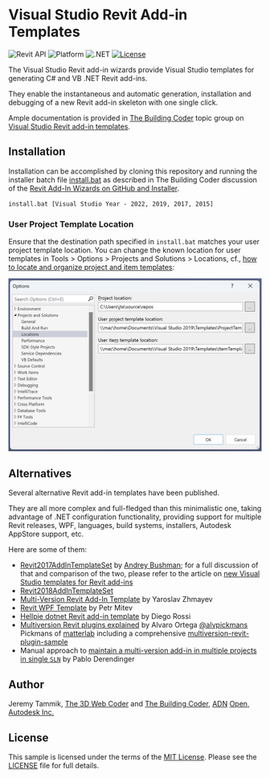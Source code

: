 # Visual Studio Revit Add-in Templates

![Revit API](https://img.shields.io/badge/Revit%20API-2023-blue.svg)
![Platform](https://img.shields.io/badge/platform-Windows-lightgray.svg)
![.NET](https://img.shields.io/badge/.NET-4.8-blue.svg)
[![License](http://img.shields.io/:license-mit-blue.svg)](http://opensource.org/licenses/MIT)

The Visual Studio Revit add-in wizards provide Visual Studio templates for generating C# and VB .NET Revit add-ins.

They enable the instantaneous and automatic generation, installation and debugging of a new Revit add-in skeleton with one single click.

Ample documentation is provided in [The Building Coder](http://thebuildingcoder.typepad.com) topic group
on [Visual Studio Revit add-in templates](http://thebuildingcoder.typepad.com/blog/about-the-author.html#5.20).


## Installation

Installation can be accomplished by cloning this repository and running the installer batch
file [install.bat](install.bat) as described in The Building Coder discussion of
the [Revit Add-In Wizards on GitHub and Installer](http://thebuildingcoder.typepad.com/blog/2015/08/revit-add-in-wizard-github-installer.html).

```
install.bat [Visual Studio Year - 2022, 2019, 2017, 2015]
```

### User Project Template Location

Ensure that the destination path specified in `install.bat` matches your user project template location.
You can change the known location for user templates in Tools &gt; Options &gt; Projects and Solutions &gt; Locations, cf.,
[how to locate and organize project and item templates](https://learn.microsoft.com/en-us/visualstudio/ide/how-to-locate-and-organize-project-and-item-templates?source=recommendations&view=vs-2022):

<img src="img/vs_2019_project_template_location.png" alt="User project template location" title="User project template location" width="638"/> <!-- 1276 -->

## Alternatives

Several alternative Revit add-in templates have been published.

They are all more complex and full-fledged than this minimalistic one, taking advantage of .NET configuration functionality, providing support for multiple Revit releases, WPF, languages, build systems, installers, Autodesk AppStore support, etc.

Here are some of them:

- [Revit2017AddInTemplateSet](https://github.com/Andrey-Bushman/Revit2017AddInTemplateSet) 
  by [Andrey Bushman](https://github.com/Andrey-Bushman);
  for a full discussion of that and comparison of the two, please refer to the article 
  on [new Visual Studio templates for Revit add-ins](http://thebuildingcoder.typepad.com/blog/2017/02/new-visual-studio-2015-templates-for-revit-add-ins.html)
- [Revit2018AddInTemplateSet](https://thebuildingcoder.typepad.com/blog/2017/09/revit-20181-nuget-packages-rooms-and-views-in-forge.html#3)
- [Multi-Version Revit Add-In Template](https://thebuildingcoder.typepad.com/blog/2018/07/vacation-and-multi-version-revit-add-in-template.html#2)
  by Yaroslav Zhmayev  
- [Revit WPF Template](https://thebuildingcoder.typepad.com/blog/2020/01/revit-wpf-add-ins-and-template.html#3)
  by Petr Mitev
- [Hellpie dotnet Revit add-in template](https://thebuildingcoder.typepad.com/blog/2020/11/bim360-management-dotnet-template-and-prism-goodies.html#4)
  by Diego Rossi
- [Multiversion Revit plugins explained](https://www.matterlab.co/post/multiversion-revit-plugins-explained) 
  by Alvaro Ortega [@alvpickmans](https://github.com/alvpickmans) Pickmans of [matterlab](https://www.matterlab.co)
  including a comprehensive [multiversion-revit-plugin-sample](https://github.com/alvpickmans/multiversion-revit-plugin-sample)
- Manual approach
  to [maintain a multi-version add-in in multiple projects in single `SLN`](https://thebuildingcoder.typepad.com/blog/2021/10/dll-as-resource-and-multi-version-add-ins.html#4.2)
  by Pablo Derendinger

## Author

Jeremy Tammik,
[The 3D Web Coder](http://the3dwebcoder.typepad.com) and
[The Building Coder](http://thebuildingcoder.typepad.com),
[ADN](http://www.autodesk.com/adn)
[Open](http://www.autodesk.com/adnopen),
[Autodesk Inc.](http://www.autodesk.com)


## License

This sample is licensed under the terms of the [MIT License](http://opensource.org/licenses/MIT).
Please see the [LICENSE](LICENSE) file for full details.